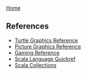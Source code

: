 <div class="nav">
  <a href="index.html">Home</a>
</div>

## References
* [Turtle Graphics Reference](reference/turtle.html)
* [Picture Graphics Reference](reference/picture.html)
* [Gaming Reference](reference/gaming.html)
* [Scala Language Quickref](reference/scala.html)
* [Scala Collections](reference/scala-collections.html)
